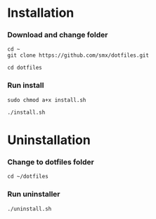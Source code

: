 # Installation
### Download and change folder
```
cd ~
git clone https://github.com/smx/dotfiles.git

cd dotfiles
```
### Run install
```
sudo chmod a+x install.sh
```
```
./install.sh
```

# Uninstallation

### Change to dotfiles folder
```
cd ~/dotfiles
```

### Run uninstaller
```
./uninstall.sh
```
